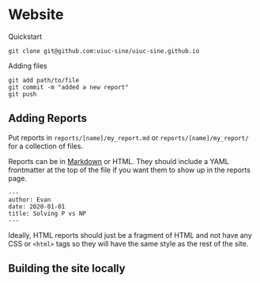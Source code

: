# Website

Quickstart

    git clone git@github.com:uiuc-sine/uiuc-sine.github.io
    
Adding files

    git add path/to/file
    git commit -m "added a new report"
    git push
    
## Adding Reports

Put reports in `reports/[name]/my_report.md` or `reports/[name]/my_report/` for a collection of files.

Reports can be in [Markdown](https://commonmark.org/help/) or HTML.  They should include a YAML frontmatter at the top of the file if you want them to show up in the reports page.

```
---
author: Evan
date: 2020-01-01
title: Solving P vs NP
---
```

Ideally, HTML reports should just be a fragment of HTML and not have any CSS or `<html>` tags so they will have the same style as the rest of the site.

## Building the site locally
